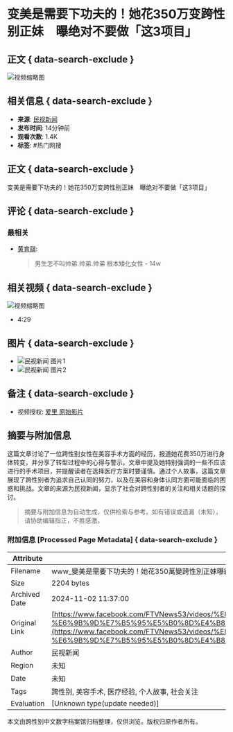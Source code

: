 # 变美是需要下功夫的！她花350万变跨性别正妹　曝绝对不要做「这3项目」

## 正文 { data-search-exclude }


![视频缩略图](https://scontent-sjc3-1.xx.fbcdn.net/v/t15.5256-10/465071929_460559200378404_3641710557091725507_n.jpg?stp=dst-jpg_s960x960&_nc_cat=110&ccb=1-7&_nc_sid=7965db&_nc_ohc=crcsvdS47Y4Q7kNvgFqnnfN&_nc_zt=23&_nc_ht=scontent-sjc3-1.xx&_nc_gid=A-6oT_HoVujNKCRBxpQ4eWs&oh=00_AYDRhCCYmyTMhwhakVLUBkbMdlgtJtIilTXj750fbRR_nQ&oe=672BE2B4)

## 相关信息 { data-search-exclude }
- **来源**: [民视新闻](https://www.facebook.com/FTVNews53)
- **发布时间**: 14分钟前
- **观看次数**: 1.4K
- **标签**: #热门网搜

## 正文 { data-search-exclude }
变美是需要下功夫的！她花350万变跨性别正妹　曝绝对不要做「这3项目」

## 评论 { data-search-exclude }
### 最相关
- [黄育祺](https://www.facebook.com/people/%E9%BB%83%E8%82%B2%E7%A5%BA/pfbid028NnsepWZsfQM4cFWJrnLaEkR5YYs2HJpNyFjFcfpPov4mmzwn9Ed8szgMwtKJPmnl/?comment_id=Y29tbWVudDoxMDczNzE5NjY0MTIyNjg3XzM3Mjg4NzQ1MjQ5ODQxMg%3D%3D&__tn__=R):
    > 男生怎不叫帅弟.帅弟.帅弟 根本矮化女性 - 14w

## 相关视频 { data-search-exclude }
![视频缩略图](https://scontent-sjc3-1.xx.fbcdn.net/v/t15.5256-10/465554751_2591407391042347_588671264663289681_n.jpg?stp=dst-jpg_s640x640&_nc_cat=102&ccb=1-7&_nc_sid=7965db&_nc_ohc=KvnG1wKS9esQ7kNvgFbslJJ&_nc_zt=23&_nc_ht=scontent-sjc3-1.xx&_nc_gid=A_BCmbN-qiiZYGm7g6Qk6wV&oh=00_AYB9ZEvrM-OVSQaQmijAtrDSn2hJWqcxQZ8D-eA4CpQglw&oe=672BDA91)
- 4:29

## 图片 { data-search-exclude }
- ![民视新闻 图片1](https://scontent-sjc3-1.xx.fbcdn.net/v/t15.5256-10/465280748_1864005787340601_6724245010602852087_n.jpg?stp=dst-jpg_s960x960&_nc_cat=106&ccb=1-7&_nc_sid=7965db&_nc_ohc=4XnWgJ4PeLsQ7kNvgGh-GxO&_nc_zt=23&_nc_ht=scontent-sjc3-1.xx&_nc_gid=A-6oT_HoVujNKCRBxpQ4eWs&oh=00_AYA8pNUlmlhaT5gEtxcG6lJxgEPF6aXjCF4b9sO9mtSURQ&oe=672BF03A)
- ![民视新闻 图片2](https://scontent-sjc3-1.xx.fbcdn.net/v/t15.5256-10/465201547_596618409598489_7777012530250529899_n.jpg?stp=dst-jpg_s960x960&_nc_cat=103&ccb=1-7&_nc_sid=282d23&_nc_ohc=RmwLSzVCP-0Q7kNvgEjt-Mt&_nc_zt=23&_nc_ht=scontent-sjc3-1.xx&_nc_gid=A-6oT_HoVujNKCRBxpQ4eWs&oh=00_AYCyn-viLDf68OZLjcChC4A217ZHoweKskNpevpqPUxbGQ&oe=672BE2C9)

## 备注 { data-search-exclude }
- 视频授权: [爱里 原始影片](https://youtu.be/VApMSbuyuCY)

## 摘要与附加信息

<!-- tcd_abstract -->
这篇文章讨论了一位跨性别女性在美容手术方面的经历，报道她花费350万进行身体转变，并分享了转型过程中的心得与警示。文章中提及她特别强调的一些不应该进行的手术项目，并提醒读者在选择医疗方案时要谨慎。通过个人故事，这篇文章展现了跨性别者为追求自己认同的努力，以及在美容和身体认同方面可能面临的困惑和挑战。文章的来源为民视新闻，显示了社会对跨性别者的关注和相关话题的探讨。
<!-- tcd_abstract_end -->

> 摘要与附加信息为自动生成，仅供检索与参考。如有错误或遗漏（未知），请协助编辑指正，不胜感激。

### 附加信息 [Processed Page Metadata] { data-search-exclude }

| Attribute       | Value                                  |
|-----------------|----------------------------------------|
| Filename        | www_變美是需要下功夫的！她花350萬變跨性別正妹曝絕對不要做_.md                             |
| Size            | 2204 bytes                           |
| Archived Date   | 2024-11-02 11:37:00                             |
| Original Link   | [https://www.facebook.com/FTVNews53/videos/%E8%AE%8A%E7%BE%8E%E6%98%AF%E9%9C%80%E8%A6%81%E4%B8%8B%E5%8A%9F%E5%A4%AB%E7%9A%84%E5%A5%B9%E8%8A%B1350%E8%90%AC%E8%AE%8A%E8%B7%A8%E6%80%A7%E5%88%A5%E6%AD%A3%E5%A6%B9-%E6%9B%9D%E7%B5%95%E5%B0%8D%E4%B8%8D%E8%A6%81%E5%81%9A%E9%80%993%E9%A0%85%E7%9B%AE/1031801291944359/](https://www.facebook.com/FTVNews53/videos/%E8%AE%8A%E7%BE%8E%E6%98%AF%E9%9C%80%E8%A6%81%E4%B8%8B%E5%8A%9F%E5%A4%AB%E7%9A%84%E5%A5%B9%E8%8A%B1350%E8%90%AC%E8%AE%8A%E8%B7%A8%E6%80%A7%E5%88%A5%E6%AD%A3%E5%A6%B9-%E6%9B%9D%E7%B5%95%E5%B0%8D%E4%B8%8D%E8%A6%81%E5%81%9A%E9%80%993%E9%A0%85%E7%9B%AE/1031801291944359/)                       |
| Author          | 民视新闻                               |
| Region          | 未知                               |
| Date            | 未知                                 |
| Tags            | 跨性别, 美容手术, 医疗经验, 个人故事, 社会关注                                 |
| Evaluation            | [Unknown type(update needed)]                                 |
<!-- tcd_table_end -->

本文由跨性别中文数字档案馆归档整理，仅供浏览。版权归原作者所有。
